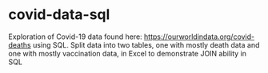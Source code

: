 # covid-data-sql

Exploration of Covid-19 data found here: https://ourworldindata.org/covid-deaths using SQL.
Split data into two tables, one with mostly death data and one with mostly vaccination data, in Excel to demonstrate JOIN ability in SQL
